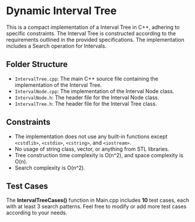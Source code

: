 # Dynamic Interval Tree

This is a compact implementation of a Interval Tree in C++, adhering to specific constraints. The Interval Tree is constructed according to the requirements outlined in the provided specifications. The implementation includes a Search operation for Intervals.

## Folder Structure
- `IntervalTree.cpp`: The main C++ source file containing the implementation of the Interval Tree.
- `IntervalNode.cpp`: The implementation of the Interval Node class.
- `IntervalNode.h`: The header file for the Interval Node class.
- `IntervalTree.h`: The header file for the Interval Tree class.
## Constraints

- The implementation does not use any built-in functions except `<cstdlib>`, `<cstdio>`, `<cstring>`, and `<iostream>`.
- No usage of string class, vector, or anything from STL libraries.
- Tree construction time complexity is O(n^2), and space complexity is O(n).
- Search complexity is O(n^2).

## Test Cases
The **IntervalTreeCases()** function in Main.cpp includes **10** test cases, each with at least 3 search patterns. Feel free to modify or add more test cases according to your needs.
